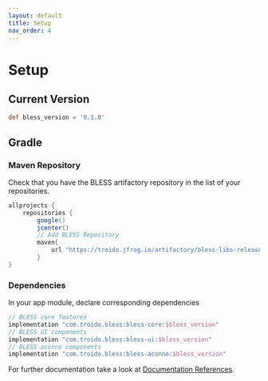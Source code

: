 ```yaml
---
layout: default
title: Setup
nav_order: 4
---
```

# Setup

## Current Version
```gradle
def bless_version = '0.1.0'
```

## Gradle

### Maven Repository
Check that you have the BLESS artifactory repository in the list of your repositories.
```gradle
allprojects {
    repositories {
        google()
        jcenter()
        // Add BLESS Repository
        maven{
            url "https://troido.jfrog.io/artifactory/bless-libs-release"
        }
}
```

### Dependencies
In your app module, declare corresponding dependencies
```gradle
// BLESS core features
implementation "com.troido.bless:bless-core:$bless_version"
// BLESS UI components
implementation "com.troido.bless:bless-ui:$bless_version"
// BLESS aconno components
implementation "com.troido.bless:bless-aconno:$bless_version"
```

For further documentation take a look at [Documentation References](./reference.md).
